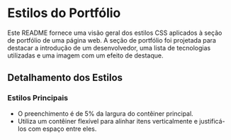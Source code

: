  <h1>Estilos do Portfólio</h1>

 
   <p>Este README fornece uma visão geral dos estilos CSS aplicados à seção de portfólio de uma página web. A seção de portfólio foi projetada para destacar a introdução de um desenvolvedor, uma lista de tecnologias utilizadas e uma imagem com um efeito de destaque.</p>


   <h2>Detalhamento dos Estilos</h2>

  <h3>Estilos Principais</h3>
  <ul>
   <li>O preenchimento é de 5% da largura do contêiner principal.</li>
    <li>Utiliza um contêiner flexível para alinhar itens verticalmente e justificá-los com espaço entre eles.</li>
     </ul>
     </section>
        <!-- Estilos do Conteúdo Principal --         <sect
      <h3>Estilos do Conteúdo Principal</h3>
          <ul>
      <li>O conteúdo principal é estruturado como um contêiner flexível com direção de coluna.</li>
       <li>O cabeçalho (h2) tem um tamanho de fonte de 2,2em e uma margem inferior de 2%.</li>
      <li>Os parágrafos têm uma largura de 75%, um tamanho de fonte de 1,2em e um peso de fonte mais leve (300).</li>
                </ul>
        
      
     <section>
    <h3>Estilos da Seção de Tecnologias</h3>
      <ul>
   <li>A seção de tecnologias inclui um contêiner flexível para os cartões, com alinhamento vertical.</li>
   <li>Os cartões individuais têm dimensões de 120px por 120px com preenchimento, uma cor de fundo clara e cantos arredondados.</li>
  <li>Um sutil efeito de destaque é aplicado com uma sombra de caixa ao passar o mouse.</li>
  </u>
  
  <h3>Estilos da Seção de Imagem</h3>
     <ul>
      <li>A seção de imagem é um contêiner flexível com direção de coluna invertida, alinhando os itens verticalmente no centro e justificando-os no centro horizontalmente.</li>
    <li>A imagem é circular, com dimensões de 400px por 400px, possui uma borda com um efeito de destaque ao passar o mouse através de uma sombra de caixa.</li>
          </ul>
        </section>
      </article>

      <!-- Utilização -->
     <article>
       <h2>Utilização</h2>
        <p>Integre esses estilos ao seu arquivo de estilo CSS para aplicá-los à seção de portfólio. Certifique-se de que a estrutura HTML corresponda à estrutura assumida por esses estilos. Sinta-se à vontade para personalizar cores, dimensões e transições para criar uma seção de portfólio única e visualmente atraente.</p>
       </article>
